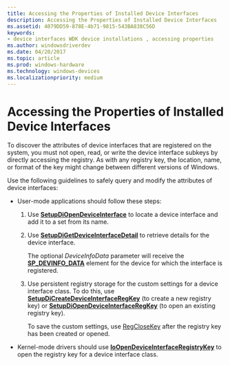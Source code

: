 ```yaml
---
title: Accessing the Properties of Installed Device Interfaces
description: Accessing the Properties of Installed Device Interfaces
ms.assetid: 4079DD59-878E-4b71-9815-543BA838C56D
keywords:
- device interfaces WDK device installations , accessing properties
ms.author: windowsdriverdev
ms.date: 04/20/2017
ms.topic: article
ms.prod: windows-hardware
ms.technology: windows-devices
ms.localizationpriority: medium
---
```


# Accessing the Properties of Installed Device Interfaces


To discover the attributes of device interfaces that are registered on the system, you must not open, read, or write the device interface subkeys by directly accessing the registry. As with any registry key, the location, name, or format of the key might change between different versions of Windows.

Use the following guidelines to safely query and modify the attributes of device interfaces:

-   User-mode applications should follow these steps:

    1.  Use [**SetupDiOpenDeviceInterface**](https://msdn.microsoft.com/library/windows/hardware/ff552074) to locate a device interface and add it to a set from its name.

    2.  Use [**SetupDiGetDeviceInterfaceDetail**](https://msdn.microsoft.com/library/windows/hardware/ff551120) to retrieve details for the device interface.

        The optional *DeviceInfoData* parameter will receive the [**SP_DEVINFO_DATA**](https://msdn.microsoft.com/library/windows/hardware/ff552344) element for the device for which the interface is registered.

    3.  Use persistent registry storage for the custom settings for a device interface class. To do this, use [**SetupDiCreateDeviceInterfaceRegKey**](https://msdn.microsoft.com/library/windows/hardware/ff550967) (to create a new registry key) or [**SetupDiOpenDeviceInterfaceRegKey**](https://msdn.microsoft.com/library/windows/hardware/ff552075) (to open an existing registry key).

        To save the custom settings, use [RegCloseKey](http://go.microsoft.com/fwlink/p/?linkid=194543) after the registry key has been created or opened.

-   Kernel-mode drivers should use [**IoOpenDeviceInterfaceRegistryKey**](https://msdn.microsoft.com/library/windows/hardware/ff549433) to open the registry key for a device interface class.

 

 





